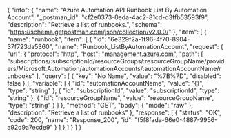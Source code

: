 {
  "info": {
    "name": "Azure Automation API Runbook List By Automation Account",
    "_postman_id": "cf2e0373-0eda-4ac2-81cd-d3ffb53593f9",
    "description": "Retrieve a list of runbooks.",
    "schema": "https://schema.getpostman.com/json/collection/v2.0.0/"
  },
  "item": [
    {
      "name": "runbook",
      "item": [
        {
          "id": "6e329f2a-1f96-4f70-8904-37f723da5360",
          "name": "Runbook_ListByAutomationAccount",
          "request": {
            "url": {
              "protocol": "http",
              "host": "management.azure.com",
              "path": [
                "subscriptions/:subscriptionId/resourceGroups/:resourceGroupName/providers/Microsoft.Automation/automationAccounts/:automationAccountName/runbooks"
              ],
              "query": [
                {
                  "key": "No Name",
                  "value": "%7B%7D",
                  "disabled": false
                }
              ],
              "variable": [
                {
                  "id": "automationAccountName",
                  "value": "{}",
                  "type": "string"
                },
                {
                  "id": "subscriptionId",
                  "value": "subscriptionId",
                  "type": "string"
                },
                {
                  "id": "resourceGroupName",
                  "value": "resourceGroupName",
                  "type": "string"
                }
              ]
            },
            "method": "GET",
            "body": {
              "mode": "raw"
            },
            "description": "Retrieve a list of runbooks"
          },
          "response": [
            {
              "status": "OK",
              "code": 200,
              "name": "Response_200",
              "id": "f5f8fada-66e0-4887-9956-a92d9a7ecde9"
            }
          ]
        }
      ]
    }
  ]
}